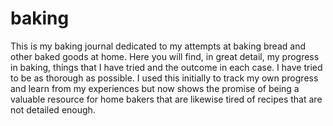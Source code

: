 # baking
This is my baking journal dedicated to my attempts at baking bread and other baked goods at home. Here you will find, in great detail, my progress in baking, things that I have tried and the outcome in each case. I have tried to be as thorough as possible. I used this initially to track my own progress and learn from my experiences but now shows the promise of being a valuable resource for home bakers that are likewise tired of recipes that are not detailed enough.
